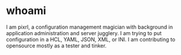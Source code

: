 # whoami

I am pixrl, a configuration management magician with background in application administration and server jugglery. I am trying to put configuration in a HCL, YAML, JSON, XML, or INI. I am contributing to opensource mostly as a tester and tinker.
